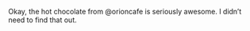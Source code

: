 <!--
id: 877305284
link: http://kevinisom.info/post/877305284/okay-the-hot-chocolate-from-orioncafe-is
slug: okay-the-hot-chocolate-from-orioncafe-is
date: Fri Jul 30 2010 12:15:46 GMT+1200 (NZST)
raw: {"blog_name":"kevinisom","id":877305284,"post_url":"http://kevinisom.info/post/877305284/okay-the-hot-chocolate-from-orioncafe-is","slug":"okay-the-hot-chocolate-from-orioncafe-is","type":"text","date":"2010-07-30 00:15:46 GMT","timestamp":1280448946,"state":"published","format":"html","reblog_key":"WTdYZbsU","tags":[],"short_url":"http://tmblr.co/Zw68YyqIft4","highlighted":[],"feed_item":"http://twitter.com/kev_nz/statuses/19862630926","from_feed_id":"650289","note_count":0,"title":null,"body":"<p>Okay, the hot chocolate from @orioncafe is seriously awesome. I didn&#8217;t need to find that out.</p>"}
publish: 2010-07-030
tags: 
title: null
-->


Okay, the hot chocolate from @orioncafe is seriously awesome. I didn’t
need to find that out.


